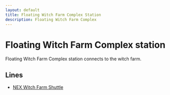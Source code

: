 ```yaml
---
layout: default
title: Floating Witch Farm Complex Station
description: Floating Witch Farm Complex
---
```


# Floating Witch Farm Complex station

Floating Witch Farm Complex station connects to the witch farm.

## Lines

- [NEX Witch Farm Shuttle](/rail-lines/nex-witch-farm-shuttle)
